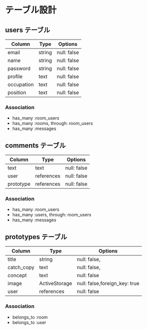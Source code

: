 # テーブル設計

## users テーブル

| Column     | Type   | Options     |
| -----------| ------ | ----------- |
| email      | string | null: false |
| name       | string | null: false |
| password   | string | null: false |
| profile    | text   | null: false |
| occupation | text   | null: false |
| position   | text   | null: false |




### Association

- has_many :room_users
- has_many :rooms, through: room_users
- has_many :messages

## comments テーブル

| Column    | Type       | Options     |
| --------- | ---------- | ----------- |
| text      | text       | null: false |
| user      | references | null: false |
| prototype | references | null: false |

### Association

- has_many :room_users
- has_many :users, through: room_users
- has_many :messages

## prototypes テーブル

| Column     | Type          | Options                        |
| ---------- | ------------- | ------------------------------ |
| title      | string        | null: false,                   |
| catch_copy | text          | null: false,                   |
| concept    | text          | null: false                    |
| image      | ActiveStorage | null: false,foreign_key: true  |
| user       | references    | null: false                    |

### Association

- belongs_to :room
- belongs_to :user


